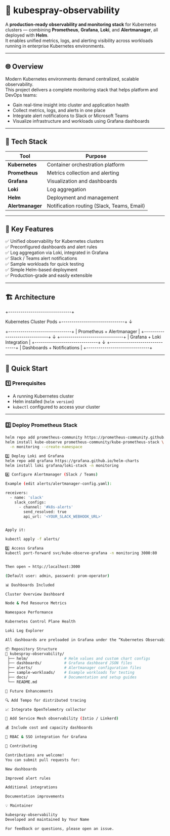 # 🚀 kubespray-observability

A **production-ready observability and monitoring stack** for Kubernetes clusters — combining **Prometheus**, **Grafana**, **Loki**, and **Alertmanager**, all deployed with **Helm**.  
It enables unified metrics, logs, and alerting visibility across workloads running in enterprise Kubernetes environments.

---

## 🌐 Overview

Modern Kubernetes environments demand centralized, scalable observability.  
This project delivers a complete monitoring stack that helps platform and DevOps teams:

- Gain real-time insight into cluster and application health  
- Collect metrics, logs, and alerts in one place  
- Integrate alert notifications to Slack or Microsoft Teams  
- Visualize infrastructure and workloads using Grafana dashboards  

---

## 🧩 Tech Stack

| Tool | Purpose |
|------|----------|
| **Kubernetes** | Container orchestration platform |
| **Prometheus** | Metrics collection and alerting |
| **Grafana** | Visualization and dashboards |
| **Loki** | Log aggregation |
| **Helm** | Deployment and management |
| **Alertmanager** | Notification routing (Slack, Teams, Email) |

---

## 🎯 Key Features

✅ Unified observability for Kubernetes clusters  
✅ Preconfigured dashboards and alert rules  
✅ Log aggregation via Loki, integrated in Grafana  
✅ Slack / Teams alert notifications  
✅ Sample workloads for quick testing  
✅ Simple Helm-based deployment  
✅ Production-grade and easily extensible  

---

## 🏗️ Architecture

+-------------------------------+

Kubernetes Cluster
Pods
+-------------------------------+
      ↓


+-------------------------------+
| Prometheus + Alertmanager |
+-------------------------------+
↓
+-------------------------------+
| Grafana + Loki Integration |
+-------------------------------+
↓
+-------------------------------+
| Dashboards + Notifications |
+-------------------------------+


---

## 🚀 Quick Start

### 1️⃣ Prerequisites

- A running Kubernetes cluster  
- Helm installed (`helm version`)  
- `kubectl` configured to access your cluster  

---

### 2️⃣ Deploy Prometheus Stack

```bash
helm repo add prometheus-community https://prometheus-community.github.io/helm-charts
helm install kube-observe prometheus-community/kube-prometheus-stack \
  -n monitoring --create-namespace

3️⃣ Deploy Loki and Grafana
helm repo add grafana https://grafana.github.io/helm-charts
helm install loki grafana/loki-stack -n monitoring

4️⃣ Configure Alertmanager (Slack / Teams)

Example (edit alerts/alertmanager-config.yaml):

receivers:
  - name: 'slack'
    slack_configs:
      - channel: '#k8s-alerts'
        send_resolved: true
        api_url: '<YOUR_SLACK_WEBHOOK_URL>'


Apply it:

kubectl apply -f alerts/

5️⃣ Access Grafana
kubectl port-forward svc/kube-observe-grafana -n monitoring 3000:80


Then open → http://localhost:3000

(Default user: admin, password: prom-operator)

📊 Dashboards Included

Cluster Overview Dashboard

Node & Pod Resource Metrics

Namespace Performance

Kubernetes Control Plane Health

Loki Log Explorer

All dashboards are preloaded in Grafana under the “Kubernetes Observability” folder.

📦 Repository Structure
📁 kubespray-observability/
 ├── helm/                # Helm values and custom chart configs
 ├── dashboards/          # Grafana dashboard JSON files
 ├── alerts/              # Alertmanager configuration files
 ├── sample-workloads/    # Example workloads for testing
 ├── docs/                # Documentation and setup guides
 └── README.md

🧠 Future Enhancements

🔍 Add Tempo for distributed tracing

📈 Integrate OpenTelemetry collector

🧩 Add Service Mesh observability (Istio / Linkerd)

💰 Include cost and capacity dashboards

🔐 RBAC & SSO integration for Grafana

🤝 Contributing

Contributions are welcome!
You can submit pull requests for:

New dashboards

Improved alert rules

Additional integrations

Documentation improvements

💡 Maintainer

kubespray-observability
Developed and maintained by Your Name

For feedback or questions, please open an issue.
